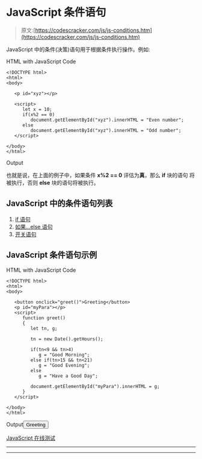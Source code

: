 # JavaScript 条件语句

> 原文:[https://codescracker.com/js/js-conditions.htm](https://codescracker.com/js/js-conditions.htm)

JavaScript 中的条件(决策)语句用于根据条件执行操作。例如:

HTML with JavaScript Code

```
<!DOCTYPE html>
<html>
<body>

   <p id="xyz"></p>

   <script>
      let x = 10;
      if(x%2 == 0)
         document.getElementById("xyz").innerHTML = "Even number";
      else
         document.getElementById("xyz").innerHTML = "Odd number";
   </script>

</body>
</html>
```

Output

也就是说，在上面的例子中，如果条件 **x%2 == 0** 评估为**真**，那么 **if** 块的语句 将被执行，否则 **else** 块的语句将被执行。

## JavaScript 中的条件语句列表

1.  [if 语句](/js/js-if-statement.htm)
2.  [如果...else 语句](/js/js-if-else-statement.htm)
3.  [开关语句](/js/js-switch-statement.htm)

## JavaScript 条件语句示例

HTML with JavaScript Code

```
<!DOCTYPE html>
<html>
<body>

   <button onclick="greet()">Greeting</button>
   <p id="myPara"></p>
   <script>
      function greet()
      {
         let tn, g;

         tn = new Date().getHours();

         if(tn<9 && tn>4)
            g = "Good Morning";
         else if(tn>15 && tn<21)
            g = "Good Evening";
         else
            g = "Have a Good Day";

         document.getElementById("myPara").innerHTML = g;
      }
   </script>

</body>
</html>
```

Output<button onclick="greet()">Greeting</button>

[JavaScript 在线测试](/exam/showtest.php?subid=6)

* * *

* * *